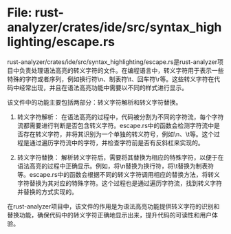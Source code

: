 # File: rust-analyzer/crates/ide/src/syntax_highlighting/escape.rs

rust-analyzer/crates/ide/src/syntax_highlighting/escape.rs是rust-analyzer项目中负责处理语法高亮的转义字符的文件。在编程语言中，转义字符用于表示一些特殊的字符或者序列，例如换行符\n、制表符\t、回车符\r等。这些转义字符在代码中经常出现，并且在语法高亮功能中需要以不同的样式进行显示。

该文件中的功能主要包括两部分：转义字符解析和转义字符替换。

1. 转义字符解析：
在语法高亮的过程中，代码被分割为不同的字符流，每个字符流都需要进行判断是否包含转义字符。escape.rs中的函数会检测字符流中是否存在转义字符，并将其识别为一个单独的转义符号，例如\n、\t等。这个过程是通过遍历字符流中的字符，并检查字符前是否有反斜杠来实现的。

2. 转义字符替换：
解析转义字符后，需要将其替换为相应的特殊字符，以便于在语法高亮的过程中正确显示。例如，将\n替换为换行符，将\t替换为制表符等。escape.rs中的函数会根据不同的转义字符调用相应的替换方法，将转义字符替换为其对应的特殊字符。这个过程也是通过遍历字符流，找到转义字符并替换的方式实现的。

在rust-analyzer项目中，该文件的作用是为语法高亮功能提供转义字符的识别和替换功能，确保代码中的转义字符正确地显示出来，提升代码的可读性和用户体验。

